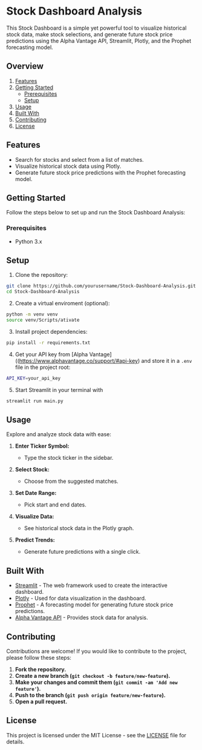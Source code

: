 # Stock Dashboard Analysis

This Stock Dashboard is a simple yet powerful tool to visualize historical stock data, make stock selections, and generate future stock price predictions using the Alpha Vantage API, Streamlit, Plotly, and the Prophet forecasting model.

## Overview

1. [Features](#features)
2. [Getting Started](#getting-started)
    - [Prerequisites](#prerequisites)
    - [Setup](#setup)
3. [Usage](#usage)
4. [Built With](#built-with)
5. [Contributing](#contributing)
6. [License](#license)

## Features

- Search for stocks and select from a list of matches.
- Visualize historical stock data using Plotly.
- Generate future stock price predictions with the Prophet forecasting model.

## Getting Started

Follow the steps below to set up and run the Stock Dashboard Analysis:

### Prerequisites

- Python 3.x

## Setup

1. Clone the repository:
```bash
git clone https://github.com/yourusername/Stock-Dashboard-Analysis.git
cd Stock-Dashboard-Analysis
```
2. Create a virtual enviroment (optional):
```bash
python -m venv venv
source venv/Scripts/ativate
```
3. Install project dependencies:
```bash
pip install -r requirements.txt
```
4. Get your API key from [Alpha Vantage]((https://www.alphavantage.co/support/#api-key) and store it in a `.env` file in the project root:
```bash
API_KEY=your_api_key
```
5. Start Streamlit in your terminal with
```bash
streamlit run main.py
```

## Usage

Explore and analyze stock data with ease:

1. **Enter Ticker Symbol:**
   - Type the stock ticker in the sidebar.

2. **Select Stock:**
   - Choose from the suggested matches.

3. **Set Date Range:**
   - Pick start and end dates.

4. **Visualize Data:**
   - See historical stock data in the Plotly graph.

5. **Predict Trends:**
   - Generate future predictions with a single click.

## Built With

- [Streamlit](https://streamlit.io/) - The web framework used to create the interactive dashboard.
- [Plotly](https://plotly.com/python/) - Used for data visualization in the dashboard.
- [Prophet](https://facebook.github.io/prophet/) - A forecasting model for generating future stock price predictions.
- [Alpha Vantage API](https://www.alphavantage.co/) - Provides stock data for analysis.

## Contributing

Contributions are welcome! If you would like to contribute to the project, please follow these steps:

1. **Fork the repository.**
2. **Create a new branch (`git checkout -b feature/new-feature`).**
3. **Make your changes and commit them (`git commit -am 'Add new feature'`).**
4. **Push to the branch (`git push origin feature/new-feature`).**
5. **Open a pull request.**

## License

This project is licensed under the MIT License - see the [LICENSE](LICENSE) file for details.
